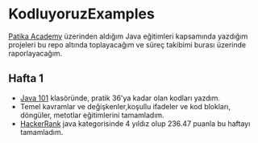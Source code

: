# KodluyoruzExamples

[Patika Academy](https://academy.patika.dev/tr/dashboard) üzerinden aldığım Java eğitimleri kapsamında yazdığım projeleri bu repo altında toplayacağım ve süreç takibimi burası üzerinde raporlayacağım.
## Hafta 1
- [Java 101](https://github.com/AMRSCDL/KodluyoruzExamples/tree/main/Java-101) klasöründe, pratik 36'ya kadar olan kodları yazdım.
- Temel kavramlar ve değişkenler,koşullu ifadeler ve kod blokları, döngüler, metotlar eğitimlerini tamamladım.
- [HackerRank](https://www.hackerrank.com/aedemirtas00?hr_r=1) java kategorisinde 4 yıldız olup 236.47 puanla bu haftayı tamamladım.
